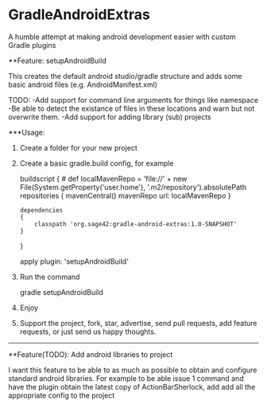 GradleAndroidExtras
===================

A humble attempt at making android development easier with custom Gradle plugins


**Feature: setupAndroidBuild

This creates the default android studio/gradle structure and adds some basic android files (e.g. AndroidManifest.xml)

TODO: 
-Add support for command line arguments for things like namespace
-Be able to detect the existance of files in these locations and warn but not overwrite them.
-Add support for adding library (sub) projects

***Usage:

1.  Create a folder for your new project
2.  Create a basic gradle.build config, for example
    
    buildscript 
    {
        # 
        def localMavenRepo = 'file://' + new File(System.getProperty('user.home'), '.m2/repository').absolutePath
        repositories 
        {
            mavenCentral()
            mavenRepo url: localMavenRepo
        }

        dependencies 
        {
            classpath 'org.sage42:gradle-android-extras:1.0-SNAPSHOT'
        }
    }

    apply plugin: 'setupAndroidBuild'

3. Run the command

    gradle setupAndroidBuild
    
4. Enjoy
5. Support the project, fork, star, advertise, send pull requests, add feature requests, or just send us happy thoughts.


----------------------------------------------------------------------------------------------------------------------------------------

**Feature(TODO): Add android libraries to project

I want this feature to be able to as much as possible to obtain and configure standard android libraries.
For example to be able issue 1 command and have the plugin obtain the latest copy of ActionBarSherlock, add add all the appropriate config to the project
